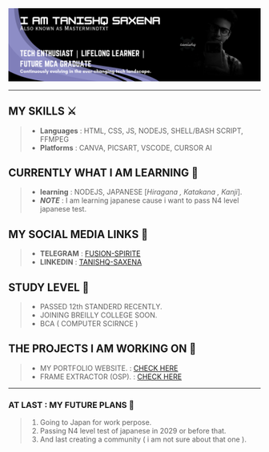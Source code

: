 <img src="https://github.com/Mastermindtxt/Mastermindtxt/blob/main/Galery/github%20banner.png" alt="my main bio image">

---

## MY SKILLS ⚔️
> - **Languages** : HTML, CSS, JS, NODEJS, SHELL/BASH SCRIPT, FFMPEG
> - **Platforms** : CANVA, PICSART, VSCODE, CURSOR AI

## CURRENTLY WHAT I AM LEARNING 📝
> - **learning** : NODEJS, JAPANESE [*Hiragana , Katakana , Kanji*].
> - ***NOTE*** : I am learning japanese cause i want to pass N4 level japanese test.

## MY SOCIAL MEDIA LINKS 📎
> - **TELEGRAM** : [FUSION-SPIRITE](https://t.me/fusion_spirite)
> - **LINKEDIN** : [TANISHQ-SAXENA](https://www.linkedin.com/in/tanishqfromindo)

## STUDY LEVEL 📓
> - PASSED 12th STANDERD RECENTLY.
> - JOINING BREILLY COLLEGE SOON.
> - BCA ( COMPUTER SCIRNCE )

## THE PROJECTS I AM WORKING ON 🧾
> - MY PORTFOLIO WEBSITE. : [CHECK HERE](https://mastermindtxt.github.io/tepp)
> - FRAME EXTRACTOR (OSP). : [CHECK HERE](https://github.com/Mastermindtxt/video-to-Frames-converter)

---

### AT LAST : MY FUTURE PLANS 🔮
> 1. Going to Japan for work perpose.
> 2. Passing N4 level test of japanese in 2029 or before that.
> 3. And last creating a community ( i am not sure about that one ).
